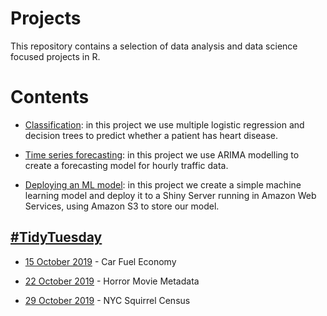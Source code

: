 # Projects

This repository contains a selection of data analysis and data science focused projects in R.

# Contents

* [Classification](https://github.com/Jamie3213/heart-disease-classification): in this project we use multiple logistic regression and decision trees to predict whether a patient has heart disease.

* [Time series forecasting](https://github.com/Jamie3213/traffic-time-series): in this project we use ARIMA modelling to create a forecasting model for hourly traffic data.

* [Deploying an ML model](https://github.com/Jamie3213/shiny-model-deployment): in this project we create a simple machine learning model and deploy it to a Shiny Server running in Amazon Web Services, using Amazon S3 to store our model.


## [\#TidyTuesday](https://github.com/rfordatascience/tidytuesday)

* [15 October 2019](https://github.com/Jamie3213/TidyTuesday2019-10-15) - Car Fuel Economy

* [22 October 2019](https://github.com/Jamie3213/TidyTuesday2019-22-10) - Horror Movie Metadata

* [29 October 2019](https://github.com/Jamie3213/TidyTuesday2019-10-29) - NYC Squirrel Census

